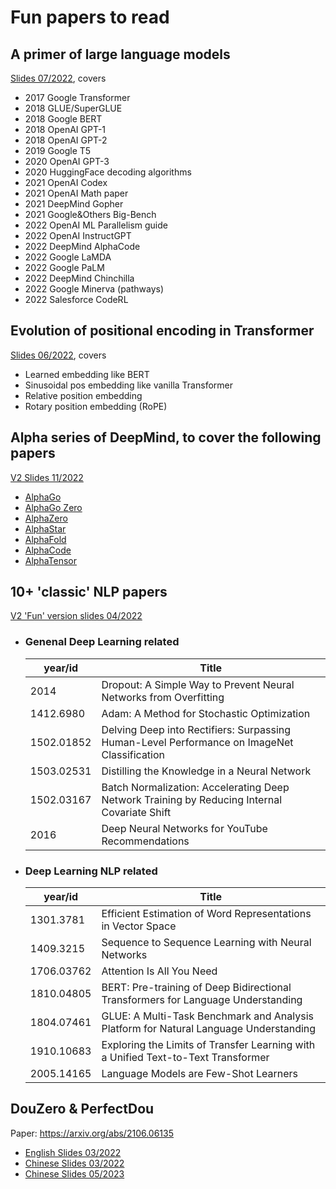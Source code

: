 # Fun papers to read

## A primer of large language models
[Slides 07/2022](slides/llm_primer_v1.pdf), covers
- 2017 Google Transformer
- 2018 GLUE/SuperGLUE
- 2018 Google BERT
- 2018 OpenAI GPT-1
- 2018 OpenAI GPT-2
- 2019 Google T5
- 2020 OpenAI GPT-3
- 2020 HuggingFace decoding algorithms
- 2021 OpenAI Codex
- 2021 OpenAI Math paper
- 2021 DeepMind Gopher
- 2021 Google&Others Big-Bench
- 2022 OpenAI ML Parallelism guide
- 2022 OpenAI InstructGPT
- 2022 DeepMind AlphaCode
- 2022 Google LaMDA
- 2022 Google PaLM
- 2022 DeepMind Chinchilla
- 2022 Google Minerva (pathways)
- 2022 Salesforce CodeRL


## Evolution of positional encoding in Transformer
[Slides 06/2022](slides/Positional_Encoding.pdf), covers
- Learned embedding like BERT
- Sinusoidal pos embedding like vanilla Transformer
- Relative position embedding
- Rotary position embedding (RoPE)

## Alpha series of DeepMind, to cover the following papers
[V2 Slides 11/2022](slides/dm_alpha_papers_v2.pdf)
  - [AlphaGo](https://www.nature.com/articles/nature16961)
  - [AlphaGo Zero](https://www.nature.com/articles/nature24270)
  - [AlphaZero](https://www.science.org/doi/10.1126/science.aar6404)
  - [AlphaStar](https://www.nature.com/articles/s41586-019-1724-z)
  - [AlphaFold](https://www.nature.com/articles/s41586-021-03819-2)
  - [AlphaCode](https://arxiv.org/abs/2203.07814)
  - [AlphaTensor](https://www.nature.com/articles/s41586-022-05172-4)

## 10+ 'classic' NLP papers
[V2 'Fun' version slides 04/2022](slides/nlp_entry_papers_v1.pdf)
- ###  Genenal Deep Learning related
  | year/id | Title|
  |----|------|
  |2014|Dropout: A Simple Way to Prevent Neural Networks from Overfitting|
  |1412.6980| Adam: A Method for Stochastic Optimization|
  |1502.01852| Delving Deep into Rectifiers: Surpassing Human-Level Performance on ImageNet Classification|
  |1503.02531| Distilling the Knowledge in a Neural Network|
  |1502.03167| Batch Normalization: Accelerating Deep Network Training by Reducing Internal Covariate Shift|
  |2016| Deep Neural Networks for YouTube Recommendations|
- ### Deep Learning NLP related
  | year/id | Title|
  |----|------|
  |1301.3781|Efficient Estimation of Word Representations in Vector Space|
  |1409.3215|Sequence to Sequence Learning with Neural Networks|
  |1706.03762|Attention Is All You Need|
  |1810.04805|BERT: Pre-training of Deep Bidirectional Transformers for Language Understanding|
  |1804.07461|GLUE: A Multi-Task Benchmark and Analysis Platform for Natural Language Understanding|
  |1910.10683|Exploring the Limits of Transfer Learning with a Unified Text-to-Text Transformer|
  |2005.14165|Language Models are Few-Shot Learners|

## DouZero & PerfectDou
Paper: https://arxiv.org/abs/2106.06135
- [English Slides 03/2022](slides/douzero_en.pdf)
- [Chinese Slides 03/2022](slides/douzero_cn.pdf)
- [Chinese Slides 05/2023](slides/douzero_perfectdou_summary_2023_v1.pdf)
